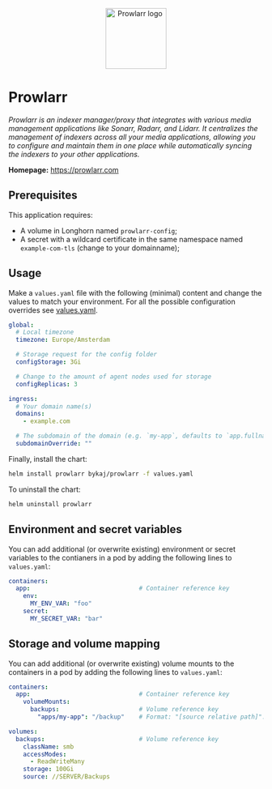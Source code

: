 <p align="center">
    <img src="https://cdn.jsdelivr.net/gh/selfhst/icons/svg/prowlarr.svg" height="120" alt="Prowlarr logo">
</p>

# Prowlarr
*Prowlarr is an indexer manager/proxy that integrates with various media management applications like Sonarr, Radarr, and Lidarr. It centralizes the management of indexers across all your media applications, allowing you to configure and maintain them in one place while automatically syncing the indexers to your other applications.*

**Homepage:** <https://prowlarr.com>

## Prerequisites
This application requires:
- A volume in Longhorn named `prowlarr-config`;
- A secret with a wildcard certificate in the same namespace named `example-com-tls` (change to your domainname);

## Usage
Make a `values.yaml` file with the following (minimal) content and change the values to match your environment. For all the possible configuration overrides see [values.yaml](https://github.com/ByKaj/helm/blob/main/charts/prowlarr/values.yaml).
```yaml
global:
  # Local timezone
  timezone: Europe/Amsterdam

  # Storage request for the config folder
  configStorage: 3Gi

  # Change to the amount of agent nodes used for storage
  configReplicas: 3

ingress:
  # Your domain name(s)
  domains: 
    - example.com

  # The subdomain of the domain (e.g. `my-app`, defaults to `app.fullname`)
  subdomainOverride: ""
```

Finally, install the chart:
```bash
helm install prowlarr bykaj/prowlarr -f values.yaml
```
To uninstall the chart:
```bash
helm uninstall prowlarr
```

## Environment and secret variables
You can add additional (or overwrite existing) environment or secret variables to the contianers in a pod by adding the following lines to `values.yaml`:
```yaml
containers:
  app:                              # Container reference key
    env:
      MY_ENV_VAR: "foo"
    secret:
      MY_SECRET_VAR: "bar"
```

## Storage and volume mapping
You can add additional (or overwrite existing) volume mounts to the containers in a pod by adding the following lines to `values.yaml`:
```yaml
containers:
  app:                              # Container reference key
    volumeMounts:
      backups:                      # Volume reference key
        "apps/my-app": "/backup"    # Format: "[source relative path]": "<container mount path>"

volumes:
  backups:                          # Volume reference key
    className: smb
    accessModes: 
      - ReadWriteMany
    storage: 100Gi
    source: //SERVER/Backups
```